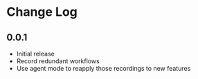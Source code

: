 # Change Log

## 0.0.1

- Initial release
- Record redundant workflows
- Use agent mode to reapply those recordings to new features
